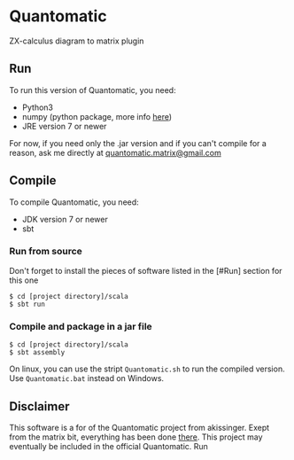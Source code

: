 # Quantomatic
ZX-calculus diagram to matrix plugin

## Run
To run this version of Quantomatic, you need:
- Python3
- numpy (python package, more info [here](https://scipy.org/install.html))
- JRE version 7 or newer

For now, if you need only the .jar version and if you can't compile for a reason, ask me directly at quantomatic.matrix@gmail.com

## Compile
To compile Quantomatic, you need:
- JDK version 7 or newer
- sbt

### Run from source
Don't forget to install the pieces of software listed in the [#Run] section for this one
~~~~
$ cd [project directory]/scala
$ sbt run
~~~~

### Compile and package in a jar file
~~~~
$ cd [project directory]/scala
$ sbt assembly
~~~~

On linux, you can use the stript `Quantomatic.sh` to run the compiled version.
Use `Quantomatic.bat` instead on Windows.

## Disclaimer
This software is a for of the Quantomatic project from akissinger.
Exept from the matrix bit, everything has been done [there](https://github.com/Quantomatic/quantomatic).
This project may eventually be included in the official Quantomatic.
Run
